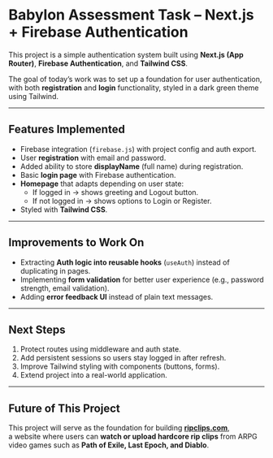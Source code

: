 # Babylon Assessment Task – Next.js + Firebase Authentication

This project is a simple authentication system built using **Next.js (App Router)**, **Firebase Authentication**, and **Tailwind CSS**.  

The goal of today’s work was to set up a foundation for user authentication, with both **registration** and **login** functionality, styled in a dark green theme using Tailwind.

---

## Features Implemented
- Firebase integration (`firebase.js`) with project config and auth export.
- User **registration** with email and password.
- Added ability to store **displayName** (full name) during registration.
- Basic **login page** with Firebase authentication.
- **Homepage** that adapts depending on user state:
  - If logged in → shows greeting and Logout button.
  - If not logged in → shows options to Login or Register.
- Styled with **Tailwind CSS**.

---

## Improvements to Work On
- Extracting **Auth logic into reusable hooks** (`useAuth`) instead of duplicating in pages.
- Implementing **form validation** for better user experience (e.g., password strength, email validation).
- Adding **error feedback UI** instead of plain text messages.

---

## Next Steps
1. Protect routes using middleware and auth state.
2. Add persistent sessions so users stay logged in after refresh.
3. Improve Tailwind styling with components (buttons, forms).
4. Extend project into a real-world application.

---

## Future of This Project
This project will serve as the foundation for building **[ripclips.com](https://ripclips.com)**,  
a website where users can **watch or upload hardcore rip clips** from ARPG video games such as **Path of Exile, Last Epoch, and Diablo**.  
